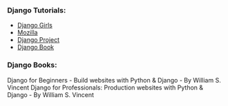 ### Django Tutorials:

- [Django Girls](https://tutorial.djangogirls.org/en/)
- [Mozilla](https://developer.mozilla.org/en-US/docs/Learn/Server-side/Django)
- [Django Project](https://docs.djangoproject.com/en/2.2/)
- [Django Book](https://djangobook.com/mastering-django-2-book/)

### Django Books:
Django for Beginners - Build websites with Python & Django - By William S. Vincent
Django for Professionals: Production websites with Python & Django - By William S. Vincent
